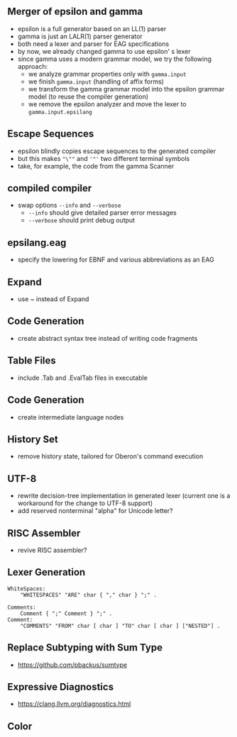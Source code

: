 ## Merger of epsilon and gamma

- epsilon is a full generator based on an LL(1) parser
- gamma is just an LALR(1) parser generator
- both need a lexer and parser for EAG specifications
- by now, we already changed gamma to use epsilon' s lexer
- since gamma uses a modern grammar model, we try the following approach:
  - we analyze grammar properties only with `gamma.input`
  - we finish `gamma.input`
  (handling of affix forms)
  - we transform the gamma grammar model into the epsilon grammar model
  (to reuse the compiler generation)
  - we remove the epsilon analyzer and move the lexer to `gamma.input.epsilang`

## Escape Sequences

- epsilon blindly copies escape sequences to the generated compiler
- but this makes `"\""` and `'"'` two different terminal symbols
- take, for example, the code from the gamma Scanner

## compiled compiler

- swap options `--info` and `--verbose`
  - `--info` should give detailed parser error messages
  - `--verbose` should print debug output

## epsilang.eag

- specify the lowering for EBNF and various abbreviations as an EAG

## Expand

- use ~ instead of Expand

## Code Generation

- create abstract syntax tree instead of writing code fragments

## Table Files

- include .Tab and .EvalTab files in executable

## Code Generation

- create intermediate language nodes

## History Set

- remove history state, tailored for Oberon's command execution

## UTF-8

- rewrite decision-tree implementation in generated lexer
  (current one is a workaround for the change to UTF-8 support)
- add reserved nonterminal "alpha" for Unicode letter?

## RISC Assembler

- revive RISC assembler?

## Lexer Generation

```
WhiteSpaces:
    "WHITESPACES" "ARE" char { "," char } ";" .

Comments:
    Comment { ";" Comment } ";" .
Comment:
    "COMMENTS" "FROM" char [ char ] "TO" char [ char ] ["NESTED"] .
```

## Replace Subtyping with Sum Type

- https://github.com/pbackus/sumtype

## Expressive Diagnostics

- https://clang.llvm.org/diagnostics.html

## Color
